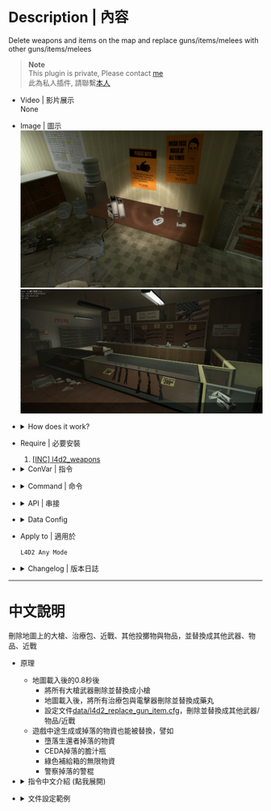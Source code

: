 # Description | 內容
Delete weapons and items on the map and replace guns/items/melees with other guns/items/melees

> __Note__ <br/>
This plugin is private, Please contact [me](https://github.com/fbef0102/Game-Private_Plugin#私人插件列表-private-plugins-list)<br/>
此為私人插件, 請聯繫[本人](https://github.com/fbef0102/Game-Private_Plugin#私人插件列表-private-plugins-list)

* Video | 影片展示
<br/>None

* Image | 圖示
<br/>![l4d2_replace_gun_item_1](image/l4d2_replace_gun_item_1.jpg)
<br/>![l4d2_replace_gun_item_2](image/l4d2_replace_gun_item_2.jpg)

* <details><summary>How does it work?</summary>

	* Detect all weapons/items/melees on round start and replace with other guns/items/melees or just remove
	* Modify [data/l4d2_replace_gun_item.cfg](data/l4d2_replace_gun_item.cfg)
		* Replace big guns with other guns
		* Replace items with other items
		* Replace melees with other guns
</details>

* Require | 必要安裝
	1. [[INC] l4d2_weapons](/left4dead2/scripting/include/l4d2_weapons.inc)

* <details><summary>ConVar | 指令</summary>

	* cfg/sourcemod/l4d2_replace_gun_item.cfg
		```php
		// 0=Plugin off, 1=Plugin on.
		l4d2_replace_gun_item_enable "1"

		// Replace the weapon if the weapon is late spawn during the game.
		l4d2_replace_gun_item_late_spawn "0"

		// Replace the primary weapon
		l4d2_replace_gun_item_primary "1"

		// Replace the secondary weapon.
		l4d2_replace_gun_item_secondary "1"

		// Replace the throwable weapon.
		l4d2_replace_gun_item_throwable "1"

		// Replace the heavy health item (slot 4 weapon).
		l4d2_replace_gun_item_heavy_health "1"

		// Replace the light health item (slot 5 weapon).
		l4d2_replace_gun_item_light_health "1"

		// Replace the Special Items.
		l4d2_replace_gun_item_special "1"

		// If 1, Replace the Melee weapons.
		l4d2_replace_gun_item_melee "1"

		```
</details>

* <details><summary>Command | 命令</summary>

	None
</details>

* <details><summary>API | 串接</summary>

	* [l4d2_replace_gun_item.inc](scripting\include\l4d2_replace_gun_item.inc)
		```php
		library name: l4d2_replace_gun_item
		```
</details>

* <details><summary>Data Config</summary>

	* [data/l4d2_replace_gun_item.cfg](data/l4d2_replace_gun_item.cfg)
		```php
		"l4d2_replace_gun_item"
		{
			"Weapons" // Do not modify this line
			{
				"weapon_pumpshotgun"
				{
					// -1=Don't remove or replace
					"replace" "-1"
				}
				"weapon_autoshotgun"
				{
					// replace autoshotgun with pumpshotgun
					"replace" "weapon_pumpshotgun"
				}
				"weapon_sniper_awp"
				{
					// replace awp with melee: fireaxe 
					"replace" 			"weapon_melee"
					"melee_name"		"fireaxe"

					// If fireaxe failed to spawn => replace with shotgun instead
					"second_replace"	"weapon_shotgun_chrome"	
				}
			}

			"Special"
			{
				"weapon_oxygentank"
				{
					// Empty = Remove Weapon
					"replace" ""
				}
				"weapon_gascan"
				{
					// Will NOT replace scavenge gascan
					"replace" "weapon_adrenaline"
				}
			}

			"Melee"
			{
				// Default replace for melee weapons
				"default"
				{
					"replace" "-1"
				}

				// Add other custom weapon if you want
				...

			}
		}
		```
</details>

* Apply to | 適用於
	```
	L4D2 Any Mode
	```

* <details><summary>Changelog | 版本日誌</summary>
	
	* v1.2 (2024-9-7)
		* Replace melee weapons with other weapons/items or replace other weapons/items with melee weapons 
		* Updata data file
		* Update cvar

	* v1.1 (2023-7-1)
	    * Fixed scavenge gascan removed

	* v1.0 (2023-5-3)
	    * Initial Release
</details>

- - - -
# 中文說明
刪除地圖上的大槍、治療包、近戰、其他投擲物與物品，並替換成其他武器、物品、近戰

* 原理
	* 地圖載入後的0.8秒後
		* 將所有大槍武器刪除並替換成小槍
		* 地圖載入後，將所有治療包與電擊器刪除並替換成藥丸
		* 設定文件[data/l4d2_replace_gun_item.cfg](data/l4d2_replace_gun_item.cfg)，刪除並替換成其他武器/物品/近戰
	* 遊戲中途生成或掉落的物資也能被替換，譬如
		* 墮落生還者掉落的物資
		* CEDA掉落的膽汁瓶
		* 綠色補給箱的無限物資
		* 警察掉落的警棍

* <details><summary>指令中文介紹 (點我展開)</summary>

	* cfg/sourcemod/l4d2_replace_gun_item.cfg
		```php
		// 0=關閉插件, 1=啟動插件
		l4d2_replace_gun_item_enable "1"

		// 為1時，替換遊戲中途生成或掉落的物資 (譬如管理員生成物品、墮落生還者掉落的物資、CEDA掉落的膽汁瓶、綠色補給箱的無限物資).
		l4d2_replace_gun_item_late_spawn "0"

		// 為1時，偵測主武器的槍械並取代
		l4d2_replace_gun_item_primary "1"

		// 為1時，偵測副武器的槍械並取代
		l4d2_replace_gun_item_secondary "1"

		// 為1時，偵測投擲物品並取代
		l4d2_replace_gun_item_throwable "1"

		// 為1時，偵測slot 4物品並取代 (醫療包、電擊器、高爆彈包、燃燒彈包).
		l4d2_replace_gun_item_heavy_health "1"

		// 為1時，偵測slot 5物品並取代 (藥丸、腎上腺素).
		l4d2_replace_gun_item_light_health "1"

		// 為1時，偵測特殊物品並取代 (雷射裝置、子彈堆、瓦斯桶、氧氣罐、汽油桶、煙火盒、精靈小矮人、可樂瓶)
		l4d2_replace_gun_item_special "1"

		// 為1時，偵測近戰武器並取代 (支援三方圖近戰)
		l4d2_replace_gun_item_melee "1"
		```
</details>

* <details><summary>文件設定範例</summary>

	* [data/l4d2_replace_gun_item.cfg](data/l4d2_replace_gun_item.cfg)
		```php
		"l4d2_replace_gun_item"
		{
			"Weapons" // 武器列表
			{
				"weapon_pumpshotgun"
				{
					// -1 = 單發散彈槍不刪除也不取代
					"replace" "-1"
				}
				"weapon_autoshotgun"
				{
					// 連發散彈槍刪除並替換成單發散彈槍
					"replace" "weapon_pumpshotgun"
				}
				"weapon_sniper_awp"
				{
					// AWP 替換成近戰武器: 斧頭
					"replace" 			"weapon_melee"
					"melee_name"		"fireaxe"

					// 如果要斧頭近戰無法生成，則另取代成其他武器
					"second_replace"	"weapon_shotgun_chrome"	
				}
			}

			"Special"  // 特殊物品列表
			{
				"weapon_oxygentank"
				{
					// 留白 = 移除所有瓦斯桶
					"replace" ""
				}
				"weapon_gascan"
				{
					// 不會影響黃色與綠色的汽油桶
					// 所有汽油桶替換成腎上腺素
					"replace" "weapon_adrenaline"
				}
			}

			"Melee" // 近戰武器列表
			{
				// 預設的替換
				"default"
				{
					"replace" "-1"
				}

				// 自行新增其他三方圖近戰
				...
				
			}
		}
		```
</details>